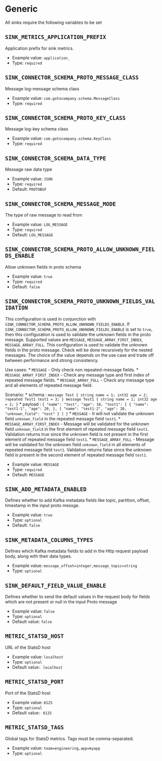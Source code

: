 # Generic

All sinks require the following variables to be set

## `SINK_METRICS_APPLICATION_PREFIX`

Application prefix for sink metrics.

* Example value: `application_`
* Type: `required`

## `SINK_CONNECTOR_SCHEMA_PROTO_MESSAGE_CLASS`

Message log-message schema class

* Example value: `com.gotocompany.schema.MessageClass`
* Type: `required`

## `SINK_CONNECTOR_SCHEMA_PROTO_KEY_CLASS`

Message log-key schema class

* Example value: `com.gotocompany.schema.KeyClass`
* Type: `required`

## `SINK_CONNECTOR_SCHEMA_DATA_TYPE`

Message raw data type

* Example value: `JSON`
* Type: `required`
* Default: `PROTOBUF`

## `SINK_CONNECTOR_SCHEMA_MESSAGE_MODE`

The type of raw message to read from

* Example value: `LOG_MESSAGE`
* Type: `required`
* Default: `LOG_MESSAGE`

## `SINK_CONNECTOR_SCHEMA_PROTO_ALLOW_UNKNOWN_FIELDS_ENABLE`

Allow unknown fields in proto schema

* Example value: `true`
* Type: `required`
* Default: `false`

## `SINK_CONNECTOR_SCHEMA_PROTO_UNKNOWN_FIELDS_VALIDATION`

This configuration is used in conjunction with `SINK_CONNECTOR_SCHEMA_PROTO_ALLOW_UNKNOWN_FIELDS_ENABLE`. If `SINK_CONNECTOR_SCHEMA_PROTO_ALLOW_UNKNOWN_FIELDS_ENABLE` is set to `true`, then this configuration is used to validate the unknown fields in the proto message.
Supported values are `MESSAGE`, `MESSAGE_ARRAY_FIRST_INDEX`, `MESSAGE_ARRAY_FULL`. This configuration is used to validate the unknown fields in the proto message. Check will be done recursively for the nested messages.
The choice of the value depends on the use case and trade off between performance and strong consistency.

Use cases: 
    * `MESSAGE` - Only check non repeated-message fields.
    * `MESSAGE_ARRAY_FIRST_INDEX` - Check any message type and first index of repeated message fields.
    * `MESSAGE_ARRAY_FULL` - Check any message type and all elements of repeated message field.

Scenario: 
    * schema : 
        ```
        message Test {
            string name = 1;
            int32 age = 2;
            repeated Test1 test1 = 3;
        }
        message Test1 {
            string name = 1;
            int32 age = 2;
        }
        ```
    * payload : 
        ```
        {
            "name": "test",
            "age": 10,
            "test1": [
                {
                    "name": "test1-1",
                    "age": 20,
                },
                {
                    "name": "test1-2",
                    "age": 20,
                    "unknown_field": "test"
                }
            ]
        }
        ```
    * `MESSAGE` - It will not validate the unknown field `unknown_field` in the repeated message field `test1`.
    * `MESSAGE_ARRAY_FIRST_INDEX` - Message will be validated for the unknown field `unknown_field` in the first element of repeated message field `test1`. Validation returns true since the unknown field is not present in the first element of repeated message field `test1`.
    * `MESSAGE_ARRAY_FULL` - Message will be validated for the unknown field `unknown_field` in all elements of repeated message field `test1`. Validation returns false since the unknown field is present in the second element of repeated message field `test1`.

* Example value: `MESSAGE`
* Type: `required`
* Default: `MESSAGE`


## `SINK_ADD_METADATA_ENABLED`

Defines whether to add Kafka metadata fields like topic, partition, offset, timestamp in the input proto messge.

* Example value: `true`
* Type: `optional`
* Default: `false`

## `SINK_METADATA_COLUMNS_TYPES`

Defines which Kafka metadata fields to add in the Http request payload body, along with their data types.
* Example value: `message_offset=integer,message_topic=string`
* Type: `optional`

## `SINK_DEFAULT_FIELD_VALUE_ENABLE`

Defines whether to send the default values in the request body for fields which are not present or null in the input Proto message

* Example value: `false`
* Type: `optional`
* Default value: `false`

## `METRIC_STATSD_HOST`

URL of the StatsD host

* Example value: `localhost`
* Type: `optional`
* Default value`: localhost`

## `METRIC_STATSD_PORT`

Port of the StatsD host

* Example value: `8125`
* Type: `optional`
* Default value`: 8125`

## `METRIC_STATSD_TAGS`

Global tags for StatsD metrics. Tags must be comma-separated.

* Example value: `team=engineering,app=myapp`
* Type: `optional`
